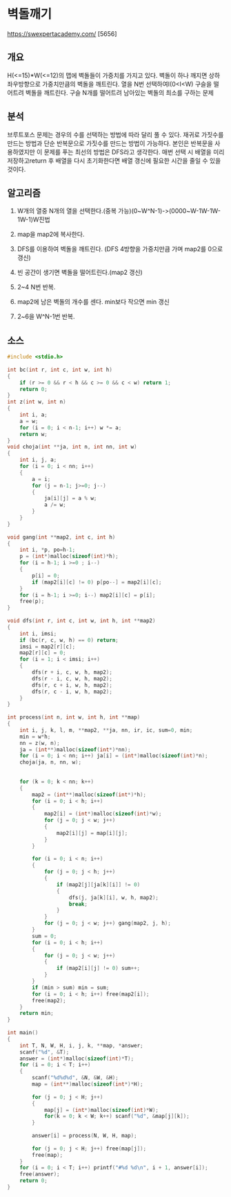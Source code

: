 # 벽돌깨기
https://swexpertacademy.com/ [5656]

## 개요

H(<=15)*W(<=12)의 맵에 벽돌들이 가중치를 가지고 있다. 벽돌이 하나 깨지면 상하좌우방향으로 가중치만큼의 벽돌을 깨트린다. 열을 N번 선택하여I(0<I<W) 구슬을 떨어트려 벽돌을 깨트린다. 구슬 N개를 떨어트려 남아있는 벽돌의 최소를 구하는 문제

## 분석

브루트포스 문제는 경우의 수를 선택하는 방법에 따라 달리 풀 수 있다. 재귀로 가짓수를 만드는 방법과 단순 반복문으로 가짓수를 만드는 방법이 가능하다. 본인은 반복문을 사용하였지만 이 문제를 푸는 최선의 방법은 DFS라고 생각한다. 매번 선택 시 배열을 미리 저장하고return 후 배열을 다시 초기화한다면 배열 갱신에 필요한 시간을 줄일 수 있을 것이다.

## 알고리즘

1. W개의 열중 N개의 열을 선택한다.(중복 가능)(0~W^N-1)->(0000~W-1W-1W-1W-1)W진법

2. map을 map2에 복사한다.

3. DFS를 이용하여 벽돌을 깨트린다. (DFS 4방향을 가중치만큼 가며 map2를 0으로 갱신)

4. 빈 공간이 생기면 벽돌을 떨어트린다.(map2 갱신)

5. 2~4 N번 반복.

6. map2에 남은 벽돌의 개수를 센다. min보다 작으면 min 갱신

7. 2~6을 W^N-1번 반복.

## 소스

```c
#include <stdio.h>
 
int bc(int r, int c, int w, int h)
{
    if (r >= 0 && r < h && c >= 0 && c < w) return 1;
    return 0;
}
int z(int w, int n)
{
    int i, a;
    a = w;
    for (i = 0; i < n-1; i++) w *= a;
    return w;
}
void choja(int **ja, int n, int nn, int w)
{
    int i, j, a;
    for (i = 0; i < nn; i++)
    {
        a = i;
        for (j = n-1; j>=0; j--)
        {
            ja[i][j] = a % w;
            a /= w;
        }
    }
}
 
void gang(int **map2, int c, int h)
{
    int i, *p, po=h-1;
    p = (int*)malloc(sizeof(int)*h);
    for (i = h-1; i >=0 ; i--)
    {
        p[i] = 0;
        if (map2[i][c] != 0) p[po--] = map2[i][c];
    }
    for (i = h-1; i >=0; i--) map2[i][c] = p[i];
    free(p);
}
 
void dfs(int r, int c, int w, int h, int **map2)
{
    int i, imsi;
    if (bc(r, c, w, h) == 0) return;
    imsi = map2[r][c];
    map2[r][c] = 0;
    for (i = 1; i < imsi; i++)
    {
        dfs(r + i, c, w, h, map2);
        dfs(r - i, c, w, h, map2);
        dfs(r, c + i, w, h, map2);
        dfs(r, c - i, w, h, map2);
    }
}
 
int process(int n, int w, int h, int **map)
{
    int i, j, k, l, m, **map2, **ja, nn, ir, ic, sum=0, min;
    min = w*h;
    nn = z(w, n);
    ja = (int**)malloc(sizeof(int*)*nn);
    for (i = 0; i < nn; i++) ja[i] = (int*)malloc(sizeof(int)*n);
    choja(ja, n, nn, w);
 
     
    for (k = 0; k < nn; k++)
    {
        map2 = (int**)malloc(sizeof(int*)*h);
        for (i = 0; i < h; i++)
        {
            map2[i] = (int*)malloc(sizeof(int)*w);
            for (j = 0; j < w; j++)
            {
                map2[i][j] = map[i][j];
            }
        }
 
        for (i = 0; i < n; i++)
        {
            for (j = 0; j < h; j++)
            {
                if (map2[j][ja[k][i]] != 0)
                {
                    dfs(j, ja[k][i], w, h, map2);
                    break;
                }
            }
            for (j = 0; j < w; j++) gang(map2, j, h);
        }
        sum = 0;
        for (i = 0; i < h; i++)
        {
            for (j = 0; j < w; j++)
            {
                if (map2[i][j] != 0) sum++;
            }
        }
        if (min > sum) min = sum;
        for (i = 0; i < h; i++) free(map2[i]);
        free(map2);
    }
    return min;
}
 
int main()
{
    int T, N, W, H, i, j, k, **map, *answer;
    scanf("%d", &T);
    answer = (int*)malloc(sizeof(int)*T);
    for (i = 0; i < T; i++)
    {
        scanf("%d%d%d", &N, &W, &H);
        map = (int**)malloc(sizeof(int*)*H);
 
        for (j = 0; j < H; j++)
        {
            map[j] = (int*)malloc(sizeof(int)*W);
            for(k = 0; k < W; k++) scanf("%d", &map[j][k]);
        }
 
        answer[i] = process(N, W, H, map);
 
        for (j = 0; j < H; j++) free(map[j]);
        free(map);
    }
    for (i = 0; i < T; i++) printf("#%d %d\n", i + 1, answer[i]);
    free(answer);
    return 0;
}
```

